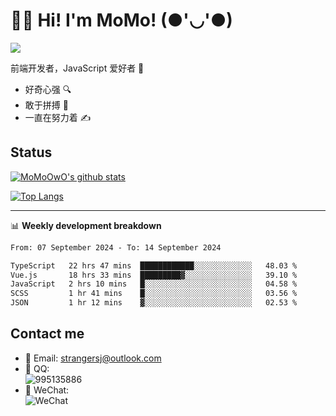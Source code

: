 # 👨‍🎓 Hi! I'm MoMo! (●'◡'●)

[![](https://img.shields.io/badge/-@MoMoOwO-%23181717?style=flat-square&logo=github)](https://github.com/MoMoOwO)

前端开发者，JavaScript 爱好者 💖
- 好奇心强 🔍
- 敢于拼搏 💪
- 一直在努力着 ✍

## Status

[![MoMoOwO's github stats](https://github-readme-stats.vercel.app/api?username=MoMoOwO&show_icons=true&theme=tokyonight)](https://github.com/MoMoOwO)

[![Top Langs](https://github-readme-stats.vercel.app/api/top-langs/?username=MoMoOwO&layout=compact&theme=tokyonight)](https://github.com/MoMoOwO)

---

📊 **Weekly development breakdown**

<!--START_SECTION:waka-->

```txt
From: 07 September 2024 - To: 14 September 2024

TypeScript   22 hrs 47 mins  ████████████░░░░░░░░░░░░░   48.03 %
Vue.js       18 hrs 33 mins  █████████▓░░░░░░░░░░░░░░░   39.10 %
JavaScript   2 hrs 10 mins   █░░░░░░░░░░░░░░░░░░░░░░░░   04.58 %
SCSS         1 hr 41 mins    █░░░░░░░░░░░░░░░░░░░░░░░░   03.56 %
JSON         1 hr 12 mins    ▓░░░░░░░░░░░░░░░░░░░░░░░░   02.53 %
```

<!--END_SECTION:waka-->

## Contact me

- 📧 Email: strangersj@outlook.com
- 🐧 QQ:  
  ![995135886](https://i.loli.net/2020/11/27/Yx6eDSQi34Va5IA.jpg)
- 💭 WeChat:  
  ![WeChat](https://i.loli.net/2020/11/27/wWX6uVoIQqig5KP.jpg)
  
